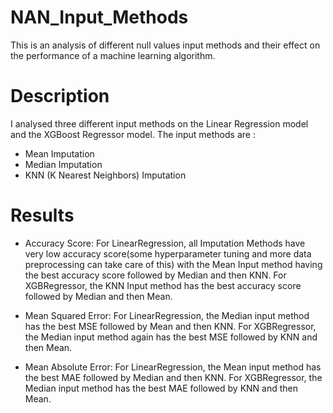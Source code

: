# NAN_Input_Methods
This is an analysis of different null values input methods and their effect on the performance of a machine learning algorithm.


# Description
I analysed three different input methods on the Linear Regression model and the XGBoost Regressor model. The input methods are :
- Mean Imputation
- Median Imputation
- KNN (K Nearest Neighbors) Imputation

# Results
- Accuracy Score: For LinearRegression, all Imputation Methods have very low accuracy score(some hyperparameter tuning and more data preprocessing can take care of this) with the Mean Input method having the best accuracy score followed by Median and then KNN. For XGBRegressor, the KNN Input method has the best accuracy score followed by Median and then Mean.

- Mean Squared Error: For LinearRegression, the Median input method has the best MSE followed by Mean and then KNN. For XGBRegressor, the Median input method again has the best MSE followed by KNN and then Mean.

- Mean Absolute Error: For LinearRegression, the Mean input method has the best MAE followed by Median and then KNN. For XGBRegressor, the Median input method has the best MAE followed by KNN and then Mean.